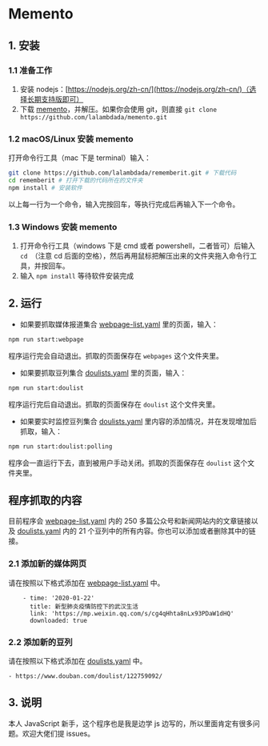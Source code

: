 # Memento

## 1. 安装

### 1.1 准备工作

1. 安装 nodejs：[https://nodejs.org/zh-cn/](https://nodejs.org/zh-cn/)（选择长期支持版即可）
2. 下载 [memento](https://github.com/lalambdada/memento/archive/master.zip)，并解压。如果你会使用 git，则直接 `git clone https://github.com/lalambdada/memento.git`

### 1.2 macOS/Linux 安装 memento

打开命令行工具（mac 下是 terminal）输入：

```bash
git clone https://github.com/lalambdada/rememberit.git # 下载代码
cd rememberit # 打开下载的代码所在的文件夹
npm install # 安装软件
```

以上每一行为一个命令，输入完按回车，等执行完成后再输入下一个命令。

### 1.3 Windows 安装 memento

1. 打开命令行工具（windows 下是 cmd 或者 powershell，二者皆可）后输入 `cd `（注意 cd 后面的空格），然后再用鼠标把解压出来的文件夹拖入命令行工具，并按回车。
2. 输入 `npm install` 等待软件安装完成

## 2. 运行

- 如果要抓取媒体报道集合 [webpage-list.yaml](./webpage-list.yaml) 里的页面，输入：

```bash
npm run start:webpage
```

程序运行完会自动退出。抓取的页面保存在 `webpages` 这个文件夹里。

- 如果要抓取豆列集合 [doulists.yaml](./doulists.yaml) 里的页面，输入：

```bash
npm run start:doulist
```

程序运行完后自动退出。抓取的页面保存在 `doulist` 这个文件夹里。

- 如果要实时监控豆列集合 [doulists.yaml](./doulists.yaml) 里内容的添加情况，并在发现增加后抓取，输入：

```bash
npm run start:doulist:polling
```

程序会一直运行下去，直到被用户手动关闭。抓取的页面保存在 `doulist` 这个文件夹里。

## 程序抓取的内容

目前程序会 [webpage-list.yaml](./webpage-list.yaml) 内的 250 多篇公众号和新闻网站内的文章链接以及 [doulists.yaml](./doulists.yaml) 内的 21 个豆列中的所有内容。你也可以添加或者删除其中的链接。

### 2.1 添加新的媒体网页

请在按照以下格式添加在 [webpage-list.yaml](./webpage-list.yaml) 中。

```
    - time: '2020-01-22'
      title: 新型肺炎疫情防控下的武汉生活
      link: 'https://mp.weixin.qq.com/s/cg4qHhta8nLx93PDaW1dHQ'
      downloaded: true
```

### 2.2 添加新的豆列

请在按照以下格式添加在 [doulists.yaml](./doulists.yaml) 中。

```
- https://www.douban.com/doulist/122759092/
```

## 3. 说明

本人 JavaScript 新手，这个程序也是我是边学 js 边写的，所以里面肯定有很多问题。欢迎大佬们提 issues。
